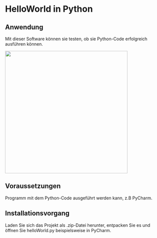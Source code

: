 # HelloWorld in Python
## Anwendung
Mit dieser Software können sie testen, ob sie Python-Code erfolgreich ausführen können.

<img src="https://user-images.githubusercontent.com/62019136/210560710-ada6e99d-fb78-499e-a47a-c4da0880b0f4.png" width="400" />

## Voraussetzungen
Programm mit dem Python-Code ausgeführt werden kann, z.B PyCharm.
## Installationsvorgang
Laden Sie sich das Projekt als .zip-Datei herunter, entpacken Sie es und öffnen Sie helloWorld.py beispielsweise in PyCharm. 
